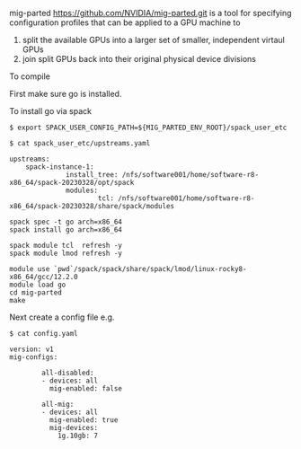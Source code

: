 
mig-parted https://github.com/NVIDIA/mig-parted.git is a tool for specifying configuration profiles that can be applied to a GPU machine to 

 1. split the available GPUs into a larger set of smaller, independent virtaul GPUs
 2. join split GPUs back into their original physical device divisions



To compile

First make sure go is installed.

To install go via spack

  `$ export SPACK_USER_CONFIG_PATH=${MIG_PARTED_ENV_ROOT}/spack_user_etc`
  
  `$ cat spack_user_etc/upstreams.yaml`
  
  ```
  upstreams:
      spack-instance-1:
                install_tree: /nfs/software001/home/software-r8-x86_64/spack-20230328/opt/spack
                modules:
                        tcl: /nfs/software001/home/software-r8-x86_64/spack-20230328/share/spack/modules
 ```
    

```
spack spec -t go arch=x86_64
spack install go arch=x86_64
```

```
spack module tcl  refresh -y
spack module lmod refresh -y
```

```
module use `pwd`/spack/spack/share/spack/lmod/linux-rocky8-x86_64/gcc/12.2.0
module load go
cd mig-parted
make
```

Next create a config file e.g.

```
$ cat config.yaml

version: v1
mig-configs:

        all-disabled:
        - devices: all
          mig-enabled: false

        all-mig:       
        - devices: all
          mig-enabled: true
          mig-devices:
            1g.10gb: 7


```

